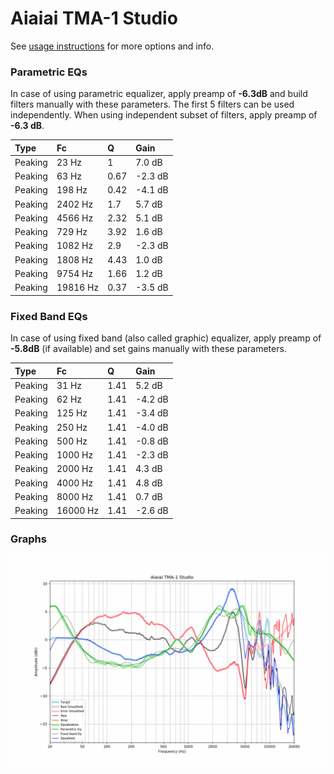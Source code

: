 # Aiaiai TMA-1 Studio
See [usage instructions](https://github.com/jaakkopasanen/AutoEq#usage) for more options and info.

### Parametric EQs
In case of using parametric equalizer, apply preamp of **-6.3dB** and build filters manually
with these parameters. The first 5 filters can be used independently.
When using independent subset of filters, apply preamp of **-6.3 dB**.

| Type    | Fc       |    Q | Gain    |
|:--------|:---------|:-----|:--------|
| Peaking | 23 Hz    | 1    | 7.0 dB  |
| Peaking | 63 Hz    | 0.67 | -2.3 dB |
| Peaking | 198 Hz   | 0.42 | -4.1 dB |
| Peaking | 2402 Hz  | 1.7  | 5.7 dB  |
| Peaking | 4566 Hz  | 2.32 | 5.1 dB  |
| Peaking | 729 Hz   | 3.92 | 1.6 dB  |
| Peaking | 1082 Hz  | 2.9  | -2.3 dB |
| Peaking | 1808 Hz  | 4.43 | 1.0 dB  |
| Peaking | 9754 Hz  | 1.66 | 1.2 dB  |
| Peaking | 19816 Hz | 0.37 | -3.5 dB |

### Fixed Band EQs
In case of using fixed band (also called graphic) equalizer, apply preamp of **-5.8dB**
(if available) and set gains manually with these parameters.

| Type    | Fc       |    Q | Gain    |
|:--------|:---------|:-----|:--------|
| Peaking | 31 Hz    | 1.41 | 5.2 dB  |
| Peaking | 62 Hz    | 1.41 | -4.2 dB |
| Peaking | 125 Hz   | 1.41 | -3.4 dB |
| Peaking | 250 Hz   | 1.41 | -4.0 dB |
| Peaking | 500 Hz   | 1.41 | -0.8 dB |
| Peaking | 1000 Hz  | 1.41 | -2.3 dB |
| Peaking | 2000 Hz  | 1.41 | 4.3 dB  |
| Peaking | 4000 Hz  | 1.41 | 4.8 dB  |
| Peaking | 8000 Hz  | 1.41 | 0.7 dB  |
| Peaking | 16000 Hz | 1.41 | -2.6 dB |

### Graphs
![](./Aiaiai%20TMA-1%20Studio.png)